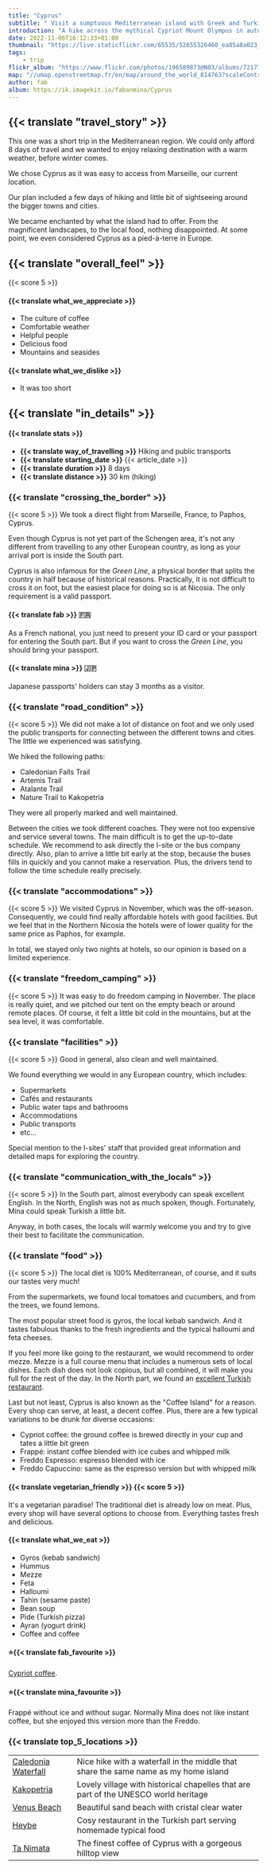 ```yaml
---
title: "Cyprus"
subtitle: " Visit a sumptuous Mediterranean island with Greek and Turkish influences."
introduction: "A hike across the mythical Cypriot Mount Olympus in autumn."
date: 2022-11-06T16:12:33+01:00
thumbnail: "https://live.staticflickr.com/65535/52655326460_ea85a8a023_c.jpg"
tags:
    - trip
flickr_album: "https://www.flickr.com/photos/196589873@N03/albums/72177720305588577"
map: "//umap.openstreetmap.fr/en/map/around_the_world_814763?scaleControl=false&miniMap=false&scrollWheelZoom=false&zoomControl=true&allowEdit=false&moreControl=true&searchControl=null&tilelayersControl=null&embedControl=null&datalayersControl=true&onLoadPanel=undefined&captionBar=false&datalayers=2568117#8/35.0615/33.2007"
author: fab
album: https://ik.imagekit.io/fabanmina/Cyprus
---
```

## {{< translate "travel_story" >}}
This one was a short trip in the Mediterranean region. We could only afford 8 days of travel and we wanted to enjoy relaxing destination with a warm weather, before winter comes.

We chose Cyprus as it was easy to access from Marseille, our current location.

Our plan included a few days of hiking and little bit of sightseeing around the bigger towns and cities.

We became enchanted by what the island had to offer. From the magnificent landscapes, to the local food, nothing disappointed.
At some point, we even considered Cyprus as a pied-à-terre in Europe.



## {{< translate "overall_feel" >}} 
{{< score 5 >}}
#### {{< translate what_we_appreciate >}}

- The culture of coffee
- Comfortable weather
- Helpful people
- Delicious food
- Mountains and seasides
  
#### {{< translate what_we_dislike >}}

- It was too short



## {{< translate "in_details" >}}

#### {{< translate stats >}}
- **{{< translate way_of_travelling >}}** Hiking and public transports
- **{{< translate starting_date >}}** {{< article_date >}} 
- **{{< translate duration >}}** 8 days
- **{{< translate distance >}}** 30 km (hiking)

### {{< translate "crossing_the_border" >}}
{{< score 5 >}}
We took a direct flight from Marseille, France, to Paphos, Cyprus.

Even though Cyprus is not yet part of the Schengen area, it's not any different from travelling to any other European country, as long as your arrival port is inside the South part.

Cyprus is also infamous for the *Green Line*, a physical border that splits the country in half because of historical reasons.
Practically, it is not difficult to cross it on foot, but the easiest place for doing so is at Nicosia. The only requirement is a valid passport. 

#### {{< translate fab >}} 🇫🇷
As a French national, you just need to present your ID card or your passport for entering the South part. But if you want to cross the *Green Line*, you should bring your passport.

#### {{< translate mina >}} 🇯🇵
Japanese passports' holders can stay 3 months as a visitor.



### {{< translate "road_condition" >}}
{{< score 5 >}}
We did not make a lot of distance on foot and we only used the public transports for connecting between the different towns and cities.
The little we experienced was satisfying.

We hiked the following paths:
- Caledonian Falls Trail
- Artemis Trail
- Atalante Trail
- Nature Trail to Kakopetria 

They were all properly marked and well maintained.

Between the cities we took different coaches. They were not too expensive and service several towns. The main difficult is to get the up-to-date schedule. We recommend to ask directly the I-site or the bus company directly. Also, plan to arrive a little bit early at the stop, because the buses fills in quickly and you cannot make a reservation. Plus, the drivers tend to follow the time schedule really precisely.



### {{< translate "accommodations" >}}
{{< score 5 >}}
We visited Cyprus in November, which was the off-season. Consequently, we could find really affordable hotels with good facilities. But we feel that in the Northern Nicosia the hotels were of lower quality for the same price as Paphos, for example.

In total, we stayed only two nights at hotels, so our opinion is based on a limited experience.


### {{< translate "freedom_camping" >}}
{{< score 5 >}}
It was easy to do freedom camping in November. The place is really quiet, and we pitched our tent on the empty beach or around remote places.
Of course, it felt a little bit cold in the mountains, but at the sea level, it was comfortable.


### {{< translate "facilities" >}}
{{< score 5 >}}
Good in general, also clean and well maintained.

We found everything we would in any European country, which includes:
- Supermarkets
- Cafés and restaurants
- Public water taps and bathrooms
- Accommodations
- Public transports
- etc...

Special mention to the I-sites' staff that provided great information and detailed maps for exploring the country.



### {{< translate "communication_with_the_locals" >}}
{{< score 5 >}}
In the South part, almost everybody can speak excellent English. In the North, English was not as much spoken, though. Fortunately, Mina could speak Turkish a little bit.

Anyway, in both cases, the locals will warmly welcome you and try to give their best to facilitate the communication.


### {{< translate "food" >}}
{{< score 5 >}}
The local diet is 100% Mediterranean, of course, and it suits our tastes very much!

From the supermarkets, we found local tomatoes and cucumbers, and from the trees, we found lemons.

The most popular street food is gyros, the local kebab sandwich. And it tastes fabulous thanks to the fresh ingredients and the typical halloumi and feta cheeses.

If you feel more like going to the restaurant, we would recommend to order mezze. Mezze is a full course menu that includes a numerous sets of local dishes. Each dish does not look copious, but all combined, it will make you full for the rest of the day.
In the North part, we found an [excellent Turkish restaurant](https://goo.gl/maps/iKQDHXXu1BBug7vT7).

Last but not least, Cyprus is also known as the "Coffee Island" for a reason. Every shop can serve, at least, a decent coffee. Plus, there are a few typical variations to be drunk for diverse occasions:
- Cypriot coffee: the ground coffee is brewed directly in your cup and tates a little bit green
- Frappé: instant coffee blended with ice cubes and whipped milk
- Freddo Espresso: espresso blended with ice
- Freddo Capuccino: same as the espresso version but with whipped milk

#### {{< translate vegetarian_friendly >}} {{< score 5 >}}
It's a vegetarian paradise! The traditional diet is already low on meat. Plus, every shop will have several options to choose from. Everything tastes fresh and delicious.
#### {{< translate what_we_eat >}} 

- Gyros (kebab sandwich)
- Hummus
- Mezze
- Feta
- Halloumi
- Tahin (sesame paste)
- Bean soup
- Pide (Turkish pizza)
- Ayran (yogurt drink)
- Coffee and coffee



#### ⭐{{< translate fab_favourite >}}

[Cypriot coffee](https://www.gcharalambous.com/).

#### ⭐{{< translate mina_favourite >}}

Frappé without ice and without sugar. Normally Mina does not like instant coffee, but she enjoyed this version more than the Freddo.




### {{< translate top_5_locations >}}
|             |             |
|-------------|-------------|
|   [Caledonia Waterfall](https://goo.gl/maps/oM9sn2QS2iE986Cr5)    |   Nice hike with a waterfall in the middle that share the same name as my home island    |
|   [ Kakopetria ](https://goo.gl/maps/4fnenYkRz6U3ica16)    |   Lovely village with historical chapelles that are part of the UNESCO world heritage    |
|   [Venus Beach](https://goo.gl/maps/Yjf5kmvHsNWcJnVF6)    |   Beautiful sand beach with cristal clear water   |
|   [Heybe](https://goo.gl/maps/iKQDHXXu1BBug7vT7)    |   Cosy restaurant in the Turkish part serving homemade typical food   |
|   [Ta Nimata](https://goo.gl/maps/KvtS6caDc9wvp4jV9)    |   The finest coffee of Cyprus with a gorgeous hilltop view    |

